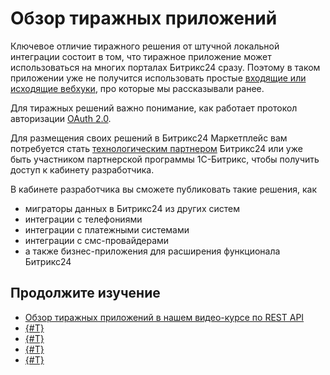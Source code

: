 # Обзор тиражных приложений

Ключевое отличие тиражного решения от штучной локальной интеграции состоит в том, что тиражное приложение может использоваться на многих порталах Битрикс24 сразу. Поэтому в таком приложении уже не получится использовать простые [входящие или исходящие вебхуки](../local-integrations/local-webhooks.md), про которые мы рассказывали ранее.

Для тиражных решений важно понимание, как работает протокол авторизации [OAuth 2.0](../api-reference/oauth/index.md).

Для размещения своих решений в Битрикс24 Маркетплейс вам потребуется стать [технологическим партнером](technology-partnership.md) Битрикс24 или уже быть участником партнерской программы 1С-Битрикс, чтобы получить доступ к кабинету разработчика.

В кабинете разработчика вы сможете публиковать такие решения, как

- миграторы данных в Битрикс24 из других систем
- интеграции с телефониями
- интеграции с платежными системами
- интеграции с смс-провайдерами
- а также бизнес-приложения для расширения функционала Битрикс24

## Продолжите изучение

- [Обзор тиражных приложений в нашем видео-курсе по REST API](https://dev.1c-bitrix.ru/learning/course/index.php?COURSE_ID=266&LESSON_ID=25590&LESSON_PATH=25398.25506.25530.25590)
- [{#T}](technology-partnership.md)
- [{#T}](preparing-to-publish/how-to-add-app.md)
- [{#T}](monetization/index.md)
- [{#T}](promoting-and-analytics/index.md)
